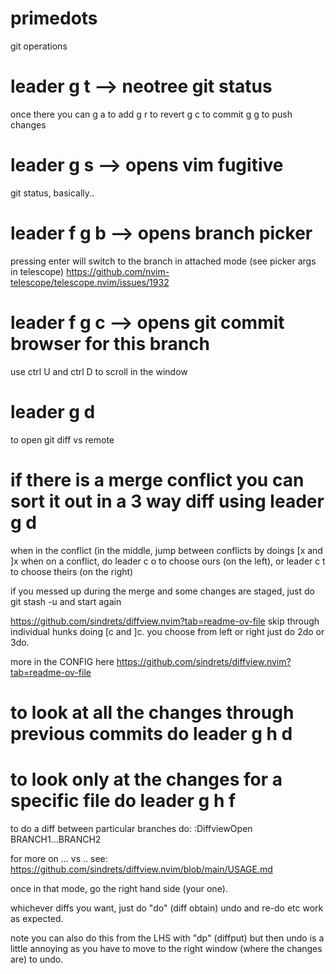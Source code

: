 # primedots

git operations

# leader g t --> neotree git status
once there you can g a to add
g r to revert
g c to commit
g g to push changes

# leader g s --> opens vim fugitive
git status, basically..

# leader f g b --> opens branch picker
pressing enter will switch to the branch in attached mode (see picker args in telescope)
https://github.com/nvim-telescope/telescope.nvim/issues/1932

# leader f g c --> opens git commit browser for this branch
use ctrl U and ctrl D to scroll in the window

# leader g d
to open git diff vs remote

# if there is a merge conflict you can sort it out in a 3 way diff using leader g d
when in the conflict (in the middle, jump between conflicts by doings [x and ]x
when on a conflict, do leader c o to choose ours (on the left), or leader c t to choose theirs (on the right)

if you messed up during the merge and some changes are staged, just do git stash -u and start again

https://github.com/sindrets/diffview.nvim?tab=readme-ov-file
skip through individual hunks doing [c and ]c. you choose from left or right just do 2do or 3do.

more in the CONFIG here
https://github.com/sindrets/diffview.nvim?tab=readme-ov-file

# to look at all the changes through previous commits do leader g h d
# to look only at the changes for a specific file do leader g h f

to do a diff between particular branches do:
:DiffviewOpen BRANCH1...BRANCH2

for more on ... vs .. see:
https://github.com/sindrets/diffview.nvim/blob/main/USAGE.md

once in that mode, go the right hand side (your one).

whichever diffs you want, just do "do" (diff obtain)
undo and re-do etc work as expected.

note you can also do this from the LHS with "dp" (diffput)
but then undo is a little annoying as you have to move to the right window (where the changes are) to undo.
